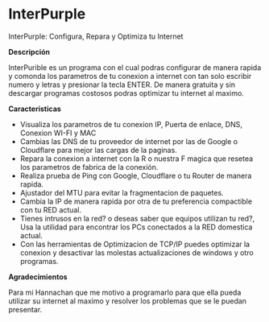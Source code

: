 # InterPurple
InterPurple: Configura, Repara y Optimiza tu Internet

**Descripción**

InterPurible es un programa con el cual podras configurar de manera rapida y comonda los parametros de tu conexion a internet con tan solo escribir numero y letras y presionar la tecla ENTER.
De manera gratuita y sin descargar programas costosos podras optimizar tu internet al maximo.

**Caracteristicas**

* Visualiza los parametros de tu conexion IP, Puerta de enlace, DNS, Conexion WI-FI y MAC
* Cambias las DNS de tu proveedor de internet por las de Google o Cloudflare para mejor las cargas de la paginas.
* Repara la conexion a internet con la R o nuestra F magica que resetea los parametros de fabrica de la conexión.
* Realiza prueba de Ping con Google, Cloudflare o tu Router de manera rapida.
* Ajustador del MTU para evitar la fragmentacion de paquetes.
* Cambia la IP de manera rapida por otra de tu preferencia compactible con tu RED actual.
* Tienes intrusos en la red? o deseas saber que equipos utilizan tu red?, Usa la utilidad para encontrar los PCs conectados a la RED domestica actual.
* Con las herramientas de Optimizacion de TCP/IP puedes optimizar la conexion y desactivar las molestas actualizaciones de windows y otro programas.

**Agradecimientos**

Para mi Hannachan que me motivo a programarlo para que ella pueda utilizar su internet al maximo y resolver los problemas que se le puedan presentar.
